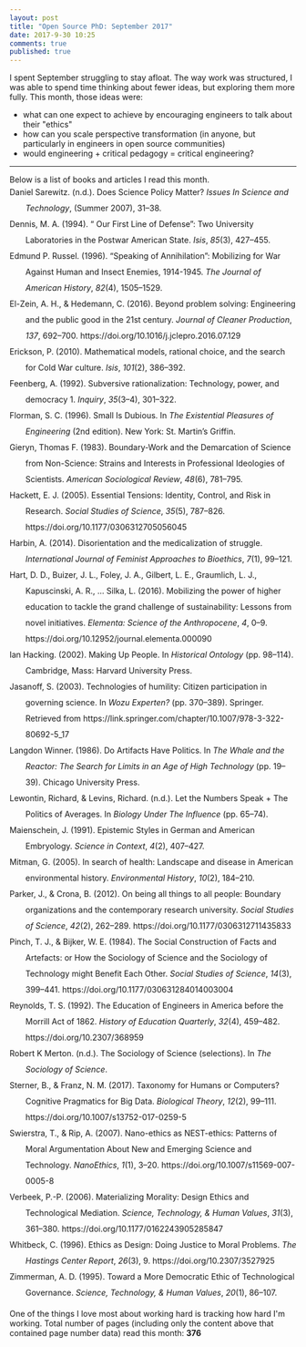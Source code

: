 ```yaml
---
layout: post
title: "Open Source PhD: September 2017"
date: 2017-9-30 10:25
comments: true
published: true
---
```


I spent September struggling to stay afloat.  The way work was structured, I was able to spend time thinking about fewer ideas, but exploring them more fully.  This month, those ideas were:
- what can one expect to achieve by encouraging engineers to talk about their "ethics"
- how can you scale perspective transformation (in anyone, but particularly in engineers in open source communities)
- would engineering + critical pedagogy = critical engineering?

<hr>
Below is a list of books and articles I read this month.

<div class="csl-bib-body" style="line-height: 2; margin-left: 2em; text-indent:-2em;">
  <div class="csl-entry">Daniel Sarewitz. (n.d.). Does Science Policy Matter? <i>Issues In Science and Technology</i>, (Summer 2007), 31–38.</div>
  <span class="Z3988" title="url_ver=Z39.88-2004&amp;ctx_ver=Z39.88-2004&amp;rfr_id=info%3Asid%2Fzotero.org%3A2&amp;rft_val_fmt=info%3Aofi%2Ffmt%3Akev%3Amtx%3Ajournal&amp;rft.genre=article&amp;rft.atitle=Does%20Science%20Policy%20Matter%3F&amp;rft.jtitle=Issues%20In%20Science%20and%20Technology&amp;rft.issue=Summer%202007&amp;rft.au=undefined&amp;rft.pages=31-38&amp;rft.spage=31&amp;rft.epage=38"></span>
  <div class="csl-entry">Dennis, M. A. (1994). “ Our First Line of Defense”: Two University Laboratories in the Postwar American State. <i>Isis</i>, <i>85</i>(3), 427–455.</div>
  <span class="Z3988" title="url_ver=Z39.88-2004&amp;ctx_ver=Z39.88-2004&amp;rfr_id=info%3Asid%2Fzotero.org%3A2&amp;rft_val_fmt=info%3Aofi%2Ffmt%3Akev%3Amtx%3Ajournal&amp;rft.genre=article&amp;rft.atitle=%22%20Our%20First%20Line%20of%20Defense%22%3A%20Two%20University%20Laboratories%20in%20the%20Postwar%20American%20State&amp;rft.jtitle=Isis&amp;rft.volume=85&amp;rft.issue=3&amp;rft.aufirst=Michael%20Aaron&amp;rft.aulast=Dennis&amp;rft.au=Michael%20Aaron%20Dennis&amp;rft.date=1994&amp;rft.pages=427%E2%80%93455"></span>
  <div class="csl-entry">Edmund P. Russel. (1996). “Speaking of Annihilation”: Mobilizing for War Against Human and Insect Enemies, 1914-1945. <i>The Journal of American History</i>, <i>82</i>(4), 1505–1529.</div>
  <span class="Z3988" title="url_ver=Z39.88-2004&amp;ctx_ver=Z39.88-2004&amp;rfr_id=info%3Asid%2Fzotero.org%3A2&amp;rft_val_fmt=info%3Aofi%2Ffmt%3Akev%3Amtx%3Ajournal&amp;rft.genre=article&amp;rft.atitle=%22Speaking%20of%20Annihilation%22%3A%20Mobilizing%20for%20War%20Against%20Human%20and%20Insect%20Enemies%2C%201914-1945&amp;rft.jtitle=The%20Journal%20of%20American%20History&amp;rft.volume=82&amp;rft.issue=4&amp;rft.au=undefined&amp;rft.date=1996-03&amp;rft.pages=1505-1529&amp;rft.spage=1505&amp;rft.epage=1529"></span>
  <div class="csl-entry">El-Zein, A. H., &amp; Hedemann, C. (2016). Beyond problem solving: Engineering and the public good in the 21st century. <i>Journal of Cleaner Production</i>, <i>137</i>, 692–700. https://doi.org/10.1016/j.jclepro.2016.07.129</div>
  <span class="Z3988" title="url_ver=Z39.88-2004&amp;ctx_ver=Z39.88-2004&amp;rfr_id=info%3Asid%2Fzotero.org%3A2&amp;rft_id=info%3Adoi%2F10.1016%2Fj.jclepro.2016.07.129&amp;rft_val_fmt=info%3Aofi%2Ffmt%3Akev%3Amtx%3Ajournal&amp;rft.genre=article&amp;rft.atitle=Beyond%20problem%20solving%3A%20Engineering%20and%20the%20public%20good%20in%20the%2021st%20century&amp;rft.jtitle=Journal%20of%20Cleaner%20Production&amp;rft.volume=137&amp;rft.aufirst=Abbas%20H.&amp;rft.aulast=El-Zein&amp;rft.au=Abbas%20H.%20El-Zein&amp;rft.au=Chris%20Hedemann&amp;rft.date=2016-11&amp;rft.pages=692-700&amp;rft.spage=692&amp;rft.epage=700&amp;rft.issn=09596526&amp;rft.language=en"></span>
  <div class="csl-entry">Erickson, P. (2010). Mathematical models, rational choice, and the search for Cold War culture. <i>Isis</i>, <i>101</i>(2), 386–392.</div>
  <span class="Z3988" title="url_ver=Z39.88-2004&amp;ctx_ver=Z39.88-2004&amp;rfr_id=info%3Asid%2Fzotero.org%3A2&amp;rft_val_fmt=info%3Aofi%2Ffmt%3Akev%3Amtx%3Ajournal&amp;rft.genre=article&amp;rft.atitle=Mathematical%20models%2C%20rational%20choice%2C%20and%20the%20search%20for%20Cold%20War%20culture&amp;rft.jtitle=Isis&amp;rft.volume=101&amp;rft.issue=2&amp;rft.aufirst=Paul&amp;rft.aulast=Erickson&amp;rft.au=Paul%20Erickson&amp;rft.date=2010&amp;rft.pages=386%E2%80%93392"></span>
  <div class="csl-entry">Feenberg, A. (1992). Subversive rationalization: Technology, power, and democracy 1. <i>Inquiry</i>, <i>35</i>(3–4), 301–322.</div>
  <span class="Z3988" title="url_ver=Z39.88-2004&amp;ctx_ver=Z39.88-2004&amp;rfr_id=info%3Asid%2Fzotero.org%3A2&amp;rft_val_fmt=info%3Aofi%2Ffmt%3Akev%3Amtx%3Ajournal&amp;rft.genre=article&amp;rft.atitle=Subversive%20rationalization%3A%20Technology%2C%20power%2C%20and%20democracy%201&amp;rft.jtitle=Inquiry&amp;rft.volume=35&amp;rft.issue=3-4&amp;rft.aufirst=Andrew&amp;rft.aulast=Feenberg&amp;rft.au=Andrew%20Feenberg&amp;rft.date=1992&amp;rft.pages=301%E2%80%93322"></span>
  <div class="csl-entry">Florman, S. C. (1996). Small Is Dubious. In <i>The Existential Pleasures of Engineering</i> (2nd edition). New York: St. Martin’s Griffin.</div>
  <span class="Z3988" title="url_ver=Z39.88-2004&amp;ctx_ver=Z39.88-2004&amp;rfr_id=info%3Asid%2Fzotero.org%3A2&amp;rft_id=urn%3Aisbn%3A978-0-312-14104-2&amp;rft_val_fmt=info%3Aofi%2Ffmt%3Akev%3Amtx%3Abook&amp;rft.genre=bookitem&amp;rft.atitle=Small%20Is%20Dubious&amp;rft.place=New%20York&amp;rft.publisher=St.%20Martin's%20Griffin&amp;rft.edition=2nd%20edition&amp;rft.aufirst=Samuel%20C.&amp;rft.aulast=Florman&amp;rft.au=Samuel%20C.%20Florman&amp;rft.date=1996-02-15&amp;rft.isbn=978-0-312-14104-2&amp;rft.language=English"></span>
  <div class="csl-entry">Gieryn, Thomas F. (1983). Boundary-Work and the Demarcation of Science from Non-Science: Strains and Interests in Professional Ideologies of Scientists. <i>American Sociological Review</i>, <i>48</i>(6), 781–795.</div>
  <span class="Z3988" title="url_ver=Z39.88-2004&amp;ctx_ver=Z39.88-2004&amp;rfr_id=info%3Asid%2Fzotero.org%3A2&amp;rft_val_fmt=info%3Aofi%2Ffmt%3Akev%3Amtx%3Ajournal&amp;rft.genre=article&amp;rft.atitle=Boundary-Work%20and%20the%20Demarcation%20of%20Science%20from%20Non-Science%3A%20Strains%20and%20Interests%20in%20Professional%20Ideologies%20of%20Scientists&amp;rft.jtitle=American%20Sociological%20Review&amp;rft.volume=48&amp;rft.issue=6&amp;rft.au=undefined&amp;rft.date=1983-12&amp;rft.pages=781-795&amp;rft.spage=781&amp;rft.epage=795"></span>
  <div class="csl-entry">Hackett, E. J. (2005). Essential Tensions: Identity, Control, and Risk in Research. <i>Social Studies of Science</i>, <i>35</i>(5), 787–826. https://doi.org/10.1177/0306312705056045</div>
  <span class="Z3988" title="url_ver=Z39.88-2004&amp;ctx_ver=Z39.88-2004&amp;rfr_id=info%3Asid%2Fzotero.org%3A2&amp;rft_id=info%3Adoi%2F10.1177%2F0306312705056045&amp;rft_val_fmt=info%3Aofi%2Ffmt%3Akev%3Amtx%3Ajournal&amp;rft.genre=article&amp;rft.atitle=Essential%20Tensions%3A%20Identity%2C%20Control%2C%20and%20Risk%20in%20Research&amp;rft.jtitle=Social%20Studies%20of%20Science&amp;rft.volume=35&amp;rft.issue=5&amp;rft.aufirst=Edward%20J.&amp;rft.aulast=Hackett&amp;rft.au=Edward%20J.%20Hackett&amp;rft.date=2005-10&amp;rft.pages=787-826&amp;rft.spage=787&amp;rft.epage=826&amp;rft.issn=0306-3127%2C%201460-3659&amp;rft.language=en"></span>
  <div class="csl-entry">Harbin, A. (2014). Disorientation and the medicalization of struggle. <i>International Journal of Feminist Approaches to Bioethics</i>, <i>7</i>(1), 99–121.</div>
  <span class="Z3988" title="url_ver=Z39.88-2004&amp;ctx_ver=Z39.88-2004&amp;rfr_id=info%3Asid%2Fzotero.org%3A2&amp;rft_val_fmt=info%3Aofi%2Ffmt%3Akev%3Amtx%3Ajournal&amp;rft.genre=article&amp;rft.atitle=Disorientation%20and%20the%20medicalization%20of%20struggle&amp;rft.jtitle=International%20Journal%20of%20Feminist%20Approaches%20to%20Bioethics&amp;rft.volume=7&amp;rft.issue=1&amp;rft.aufirst=Ami&amp;rft.aulast=Harbin&amp;rft.au=Ami%20Harbin&amp;rft.date=2014&amp;rft.pages=99-121&amp;rft.spage=99&amp;rft.epage=121&amp;rft.issn=1937-4585"></span>
  <div class="csl-entry">Hart, D. D., Buizer, J. L., Foley, J. A., Gilbert, L. E., Graumlich, L. J., Kapuscinski, A. R., … Silka, L. (2016). Mobilizing the power of higher education to tackle the grand challenge of sustainability: Lessons from novel initiatives. <i>Elementa: Science of the Anthropocene</i>, <i>4</i>, 0–9. https://doi.org/10.12952/journal.elementa.000090</div>
  <span class="Z3988" title="url_ver=Z39.88-2004&amp;ctx_ver=Z39.88-2004&amp;rfr_id=info%3Asid%2Fzotero.org%3A2&amp;rft_id=info%3Adoi%2F10.12952%2Fjournal.elementa.000090&amp;rft_val_fmt=info%3Aofi%2Ffmt%3Akev%3Amtx%3Ajournal&amp;rft.genre=article&amp;rft.atitle=Mobilizing%20the%20power%20of%20higher%20education%20to%20tackle%20the%20grand%20challenge%20of%20sustainability%3A%20Lessons%20from%20novel%20initiatives&amp;rft.jtitle=Elementa%3A%20Science%20of%20the%20Anthropocene&amp;rft.volume=4&amp;rft.aufirst=David%20D.&amp;rft.aulast=Hart&amp;rft.au=David%20D.%20Hart&amp;rft.au=James%20L.%20Buizer&amp;rft.au=Jonathan%20A.%20Foley&amp;rft.au=Lewis%20E.%20Gilbert&amp;rft.au=Lisa%20J.%20Graumlich&amp;rft.au=Anne%20R.%20Kapuscinski&amp;rft.au=Jonathan%20G.%20Kramer&amp;rft.au=Margaret%20A.%20Palmer&amp;rft.au=David%20R.%20Peart&amp;rft.au=Linda%20Silka&amp;rft.date=2016-02-23&amp;rft.pages=0-9&amp;rft.spage=0&amp;rft.epage=9&amp;rft.issn=2325-1026&amp;rft.language=en"></span>
  <div class="csl-entry">Ian Hacking. (2002). Making Up People. In <i>Historical Ontology</i> (pp. 98–114). Cambridge, Mass: Harvard University Press.</div>
  <span class="Z3988" title="url_ver=Z39.88-2004&amp;ctx_ver=Z39.88-2004&amp;rfr_id=info%3Asid%2Fzotero.org%3A2&amp;rft_val_fmt=info%3Aofi%2Ffmt%3Akev%3Amtx%3Abook&amp;rft.genre=bookitem&amp;rft.atitle=Making%20Up%20People&amp;rft.place=Cambridge%2C%20Mass&amp;rft.publisher=Harvard%20University%20Press&amp;rft.au=undefined&amp;rft.date=2002&amp;rft.pages=98-114&amp;rft.spage=98&amp;rft.epage=114"></span>
  <div class="csl-entry">Jasanoff, S. (2003). Technologies of humility: Citizen participation in governing science. In <i>Wozu Experten?</i> (pp. 370–389). Springer. Retrieved from https://link.springer.com/chapter/10.1007/978-3-322-80692-5_17</div>
  <span class="Z3988" title="url_ver=Z39.88-2004&amp;ctx_ver=Z39.88-2004&amp;rfr_id=info%3Asid%2Fzotero.org%3A2&amp;rft_val_fmt=info%3Aofi%2Ffmt%3Akev%3Amtx%3Abook&amp;rft.genre=bookitem&amp;rft.atitle=Technologies%20of%20humility%3A%20Citizen%20participation%20in%20governing%20science&amp;rft.publisher=Springer&amp;rft.aufirst=Sheila&amp;rft.aulast=Jasanoff&amp;rft.au=Sheila%20Jasanoff&amp;rft.date=2003&amp;rft.pages=370%E2%80%93389"></span>
  <div class="csl-entry">Langdon Winner. (1986). Do Artifacts Have Politics. In <i>The Whale and the Reactor: The Search for Limits in an Age of High Technology</i> (pp. 19–39). Chicago University Press.</div>
  <span class="Z3988" title="url_ver=Z39.88-2004&amp;ctx_ver=Z39.88-2004&amp;rfr_id=info%3Asid%2Fzotero.org%3A2&amp;rft_val_fmt=info%3Aofi%2Ffmt%3Akev%3Amtx%3Abook&amp;rft.genre=bookitem&amp;rft.atitle=Do%20Artifacts%20Have%20Politics&amp;rft.publisher=Chicago%20University%20Press&amp;rft.au=undefined&amp;rft.date=1986&amp;rft.pages=19-39&amp;rft.spage=19&amp;rft.epage=39"></span>
  <div class="csl-entry">Lewontin, Richard, &amp; Levins, Richard. (n.d.). Let the Numbers Speak + The Politics of Averages. In <i>Biology Under The Influence</i> (pp. 65–74).</div>
  <span class="Z3988" title="url_ver=Z39.88-2004&amp;ctx_ver=Z39.88-2004&amp;rfr_id=info%3Asid%2Fzotero.org%3A2&amp;rft_val_fmt=info%3Aofi%2Ffmt%3Akev%3Amtx%3Abook&amp;rft.genre=bookitem&amp;rft.atitle=Let%20the%20Numbers%20Speak%20%2B%20The%20Politics%20of%20Averages&amp;rft.au=undefined&amp;rft.au=undefined&amp;rft.pages=65-74&amp;rft.spage=65&amp;rft.epage=74"></span>
  <div class="csl-entry">Maienschein, J. (1991). Epistemic Styles in German and American Embryology. <i>Science in Context</i>, <i>4</i>(2), 407–427.</div>
  <span class="Z3988" title="url_ver=Z39.88-2004&amp;ctx_ver=Z39.88-2004&amp;rfr_id=info%3Asid%2Fzotero.org%3A2&amp;rft_val_fmt=info%3Aofi%2Ffmt%3Akev%3Amtx%3Ajournal&amp;rft.genre=article&amp;rft.atitle=Epistemic%20Styles%20in%20German%20and%20American%20Embryology&amp;rft.jtitle=Science%20in%20Context&amp;rft.volume=4&amp;rft.issue=2&amp;rft.aufirst=Jane&amp;rft.aulast=Maienschein&amp;rft.au=Jane%20Maienschein&amp;rft.date=1991&amp;rft.pages=407-427&amp;rft.spage=407&amp;rft.epage=427"></span>
  <div class="csl-entry">Mitman, G. (2005). In search of health: Landscape and disease in American environmental history. <i>Environmental History</i>, <i>10</i>(2), 184–210.</div>
  <span class="Z3988" title="url_ver=Z39.88-2004&amp;ctx_ver=Z39.88-2004&amp;rfr_id=info%3Asid%2Fzotero.org%3A2&amp;rft_val_fmt=info%3Aofi%2Ffmt%3Akev%3Amtx%3Ajournal&amp;rft.genre=article&amp;rft.atitle=In%20search%20of%20health%3A%20Landscape%20and%20disease%20in%20American%20environmental%20history&amp;rft.jtitle=Environmental%20History&amp;rft.volume=10&amp;rft.issue=2&amp;rft.aufirst=Gregg&amp;rft.aulast=Mitman&amp;rft.au=Gregg%20Mitman&amp;rft.date=2005&amp;rft.pages=184%E2%80%93210"></span>
  <div class="csl-entry">Parker, J., &amp; Crona, B. (2012). On being all things to all people: Boundary organizations and the contemporary research university. <i>Social Studies of Science</i>, <i>42</i>(2), 262–289. https://doi.org/10.1177/0306312711435833</div>
  <span class="Z3988" title="url_ver=Z39.88-2004&amp;ctx_ver=Z39.88-2004&amp;rfr_id=info%3Asid%2Fzotero.org%3A2&amp;rft_id=info%3Adoi%2F10.1177%2F0306312711435833&amp;rft_val_fmt=info%3Aofi%2Ffmt%3Akev%3Amtx%3Ajournal&amp;rft.genre=article&amp;rft.atitle=On%20being%20all%20things%20to%20all%20people%3A%20Boundary%20organizations%20and%20the%20contemporary%20research%20university&amp;rft.jtitle=Social%20Studies%20of%20Science&amp;rft.volume=42&amp;rft.issue=2&amp;rft.aufirst=John&amp;rft.aulast=Parker&amp;rft.au=John%20Parker&amp;rft.au=Beatrice%20Crona&amp;rft.date=2012-04&amp;rft.pages=262-289&amp;rft.spage=262&amp;rft.epage=289&amp;rft.issn=0306-3127%2C%201460-3659&amp;rft.language=en"></span>
  <div class="csl-entry">Pinch, T. J., &amp; Bijker, W. E. (1984). The Social Construction of Facts and Artefacts: or How the Sociology of Science and the Sociology of Technology might Benefit Each Other. <i>Social Studies of Science</i>, <i>14</i>(3), 399–441. https://doi.org/10.1177/030631284014003004</div>
  <span class="Z3988" title="url_ver=Z39.88-2004&amp;ctx_ver=Z39.88-2004&amp;rfr_id=info%3Asid%2Fzotero.org%3A2&amp;rft_id=info%3Adoi%2F10.1177%2F030631284014003004&amp;rft_val_fmt=info%3Aofi%2Ffmt%3Akev%3Amtx%3Ajournal&amp;rft.genre=article&amp;rft.atitle=The%20Social%20Construction%20of%20Facts%20and%20Artefacts%3A%20or%20How%20the%20Sociology%20of%20Science%20and%20the%20Sociology%20of%20Technology%20might%20Benefit%20Each%20Other&amp;rft.jtitle=Social%20Studies%20of%20Science&amp;rft.stitle=Soc%20Stud%20Sci&amp;rft.volume=14&amp;rft.issue=3&amp;rft.aufirst=Trevor%20J.&amp;rft.aulast=Pinch&amp;rft.au=Trevor%20J.%20Pinch&amp;rft.au=Wiebe%20E.%20Bijker&amp;rft.date=1984-08-01&amp;rft.pages=399-441&amp;rft.spage=399&amp;rft.epage=441&amp;rft.issn=0306-3127&amp;rft.language=en"></span>
  <div class="csl-entry">Reynolds, T. S. (1992). The Education of Engineers in America before the Morrill Act of 1862. <i>History of Education Quarterly</i>, <i>32</i>(4), 459–482. https://doi.org/10.2307/368959</div>
  <span class="Z3988" title="url_ver=Z39.88-2004&amp;ctx_ver=Z39.88-2004&amp;rfr_id=info%3Asid%2Fzotero.org%3A2&amp;rft_id=info%3Adoi%2F10.2307%2F368959&amp;rft_val_fmt=info%3Aofi%2Ffmt%3Akev%3Amtx%3Ajournal&amp;rft.genre=article&amp;rft.atitle=The%20Education%20of%20Engineers%20in%20America%20before%20the%20Morrill%20Act%20of%201862&amp;rft.jtitle=History%20of%20Education%20Quarterly&amp;rft.volume=32&amp;rft.issue=4&amp;rft.aufirst=Terry%20S.&amp;rft.aulast=Reynolds&amp;rft.au=Terry%20S.%20Reynolds&amp;rft.date=1992&amp;rft.pages=459-482&amp;rft.spage=459&amp;rft.epage=482&amp;rft.issn=00182680"></span>
  <div class="csl-entry">Robert K Merton. (n.d.). The Sociology of Science (selections). In <i>The Sociology of Science</i>.</div>
  <span class="Z3988" title="url_ver=Z39.88-2004&amp;ctx_ver=Z39.88-2004&amp;rfr_id=info%3Asid%2Fzotero.org%3A2&amp;rft_val_fmt=info%3Aofi%2Ffmt%3Akev%3Amtx%3Abook&amp;rft.genre=bookitem&amp;rft.atitle=The%20Sociology%20of%20Science%20(selections)&amp;rft.au=undefined"></span>
  <div class="csl-entry">Sterner, B., &amp; Franz, N. M. (2017). Taxonomy for Humans or Computers? Cognitive Pragmatics for Big Data. <i>Biological Theory</i>, <i>12</i>(2), 99–111. https://doi.org/10.1007/s13752-017-0259-5</div>
  <span class="Z3988" title="url_ver=Z39.88-2004&amp;ctx_ver=Z39.88-2004&amp;rfr_id=info%3Asid%2Fzotero.org%3A2&amp;rft_id=info%3Adoi%2F10.1007%2Fs13752-017-0259-5&amp;rft_val_fmt=info%3Aofi%2Ffmt%3Akev%3Amtx%3Ajournal&amp;rft.genre=article&amp;rft.atitle=Taxonomy%20for%20Humans%20or%20Computers%3F%20Cognitive%20Pragmatics%20for%20Big%20Data&amp;rft.jtitle=Biological%20Theory&amp;rft.volume=12&amp;rft.issue=2&amp;rft.aufirst=Beckett&amp;rft.aulast=Sterner&amp;rft.au=Beckett%20Sterner&amp;rft.au=Nico%20M.%20Franz&amp;rft.date=2017-06&amp;rft.pages=99-111&amp;rft.spage=99&amp;rft.epage=111&amp;rft.issn=1555-5542%2C%201555-5550&amp;rft.language=en"></span>
  <div class="csl-entry">Swierstra, T., &amp; Rip, A. (2007). Nano-ethics as NEST-ethics: Patterns of Moral Argumentation About New and Emerging Science and Technology. <i>NanoEthics</i>, <i>1</i>(1), 3–20. https://doi.org/10.1007/s11569-007-0005-8</div>
  <span class="Z3988" title="url_ver=Z39.88-2004&amp;ctx_ver=Z39.88-2004&amp;rfr_id=info%3Asid%2Fzotero.org%3A2&amp;rft_id=info%3Adoi%2F10.1007%2Fs11569-007-0005-8&amp;rft_val_fmt=info%3Aofi%2Ffmt%3Akev%3Amtx%3Ajournal&amp;rft.genre=article&amp;rft.atitle=Nano-ethics%20as%20NEST-ethics%3A%20Patterns%20of%20Moral%20Argumentation%20About%20New%20and%20Emerging%20Science%20and%20Technology&amp;rft.jtitle=NanoEthics&amp;rft.volume=1&amp;rft.issue=1&amp;rft.aufirst=Tsjalling&amp;rft.aulast=Swierstra&amp;rft.au=Tsjalling%20Swierstra&amp;rft.au=Arie%20Rip&amp;rft.date=2007-05-21&amp;rft.pages=3-20&amp;rft.spage=3&amp;rft.epage=20&amp;rft.issn=1871-4757%2C%201871-4765&amp;rft.language=en"></span>
  <div class="csl-entry">Verbeek, P.-P. (2006). Materializing Morality: Design Ethics and Technological Mediation. <i>Science, Technology, &amp; Human Values</i>, <i>31</i>(3), 361–380. https://doi.org/10.1177/0162243905285847</div>
  <span class="Z3988" title="url_ver=Z39.88-2004&amp;ctx_ver=Z39.88-2004&amp;rfr_id=info%3Asid%2Fzotero.org%3A2&amp;rft_id=info%3Adoi%2F10.1177%2F0162243905285847&amp;rft_val_fmt=info%3Aofi%2Ffmt%3Akev%3Amtx%3Ajournal&amp;rft.genre=article&amp;rft.atitle=Materializing%20Morality%3A%20Design%20Ethics%20and%20Technological%20Mediation&amp;rft.jtitle=Science%2C%20Technology%2C%20%26%20Human%20Values&amp;rft.volume=31&amp;rft.issue=3&amp;rft.aufirst=Peter-Paul&amp;rft.aulast=Verbeek&amp;rft.au=Peter-Paul%20Verbeek&amp;rft.date=2006-05&amp;rft.pages=361-380&amp;rft.spage=361&amp;rft.epage=380&amp;rft.issn=0162-2439%2C%201552-8251&amp;rft.language=en"></span>
  <div class="csl-entry">Whitbeck, C. (1996). Ethics as Design: Doing Justice to Moral Problems. <i>The Hastings Center Report</i>, <i>26</i>(3), 9. https://doi.org/10.2307/3527925</div>
  <span class="Z3988" title="url_ver=Z39.88-2004&amp;ctx_ver=Z39.88-2004&amp;rfr_id=info%3Asid%2Fzotero.org%3A2&amp;rft_id=info%3Adoi%2F10.2307%2F3527925&amp;rft_val_fmt=info%3Aofi%2Ffmt%3Akev%3Amtx%3Ajournal&amp;rft.genre=article&amp;rft.atitle=Ethics%20as%20Design%3A%20Doing%20Justice%20to%20Moral%20Problems&amp;rft.jtitle=The%20Hastings%20Center%20Report&amp;rft.volume=26&amp;rft.issue=3&amp;rft.aufirst=Caroline&amp;rft.aulast=Whitbeck&amp;rft.au=Caroline%20Whitbeck&amp;rft.date=1996-05&amp;rft.pages=9&amp;rft.issn=00930334"></span>
  <div class="csl-entry">Zimmerman, A. D. (1995). Toward a More Democratic Ethic of Technological Governance. <i>Science, Technology, &amp; Human Values</i>, <i>20</i>(1), 86–107.</div>
  <span class="Z3988" title="url_ver=Z39.88-2004&amp;ctx_ver=Z39.88-2004&amp;rfr_id=info%3Asid%2Fzotero.org%3A2&amp;rft_val_fmt=info%3Aofi%2Ffmt%3Akev%3Amtx%3Ajournal&amp;rft.genre=article&amp;rft.atitle=Toward%20a%20More%20Democratic%20Ethic%20of%20Technological%20Governance&amp;rft.jtitle=Science%2C%20Technology%2C%20%26%20Human%20Values&amp;rft.volume=20&amp;rft.issue=1&amp;rft.aufirst=Andrew%20D.&amp;rft.aulast=Zimmerman&amp;rft.au=Andrew%20D.%20Zimmerman&amp;rft.date=1995&amp;rft.pages=86-107&amp;rft.spage=86&amp;rft.epage=107&amp;rft.issn=0162-2439"></span>
</div>

<p></p>
<p>One of the things I love most about working hard is tracking how hard I'm working.  Total number of pages (including only the content above that contained page number data) read this month: <b>376</b> </p>
